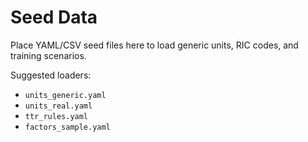 # Seed Data

Place YAML/CSV seed files here to load generic units, RIC codes, and training scenarios.

Suggested loaders:
- `units_generic.yaml`
- `units_real.yaml`
- `ttr_rules.yaml`
- `factors_sample.yaml`
